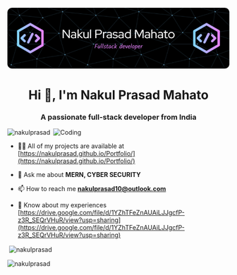 [![MasterHead](./header.png)](https://rishavchanda.io)

<h1 align="center">Hi 👋, I'm Nakul Prasad Mahato</h1>
<h3 align="center">A passionate full-stack developer from India</h3>
<img align="right" alt="Coding" width="400" src="https://cdn.dribbble.com/users/1162077/screenshots/3848914/programmer.gif">

<p align="left"> <img src="https://komarev.com/ghpvc/?username=nakulprasad&label=Profile%20views&color=0e75b6&style=flat" alt="nakulprasad" /> </p>

- 👨‍💻 All of my projects are available at [https://nakulprasad.github.io/Portfolio/](https://nakulprasad.github.io/Portfolio/)

- 💬 Ask me about **MERN, CYBER SECURITY**

- 📫 How to reach me **nakulprasad10@outlook.com**

- 📄 Know about my experiences [https://drive.google.com/file/d/1YZhTFeZnAUAiLJJgcfP-z3R_SEQrVHuR/view?usp=sharing](https://drive.google.com/file/d/1YZhTFeZnAUAiLJJgcfP-z3R_SEQrVHuR/view?usp=sharing)

<p>&nbsp;<img align="center" src="https://github-readme-stats.vercel.app/api?username=nakulprasad&show_icons=true&locale=en" alt="nakulprasad" /></p>

<p><img align="center" src="https://github-readme-streak-stats.herokuapp.com/?user=nakulprasad&" alt="nakulprasad" /></p>
